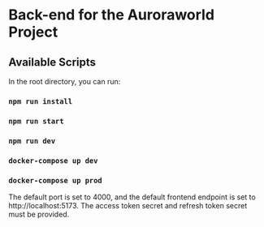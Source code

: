 # Back-end for the Auroraworld Project

## Available Scripts

In the root directory, you can run:

### `npm run install`

### `npm run start`

### `npm run dev`

### `docker-compose up dev`

### `docker-compose up prod`

The default port is set to 4000, and the default frontend endpoint is set to http://localhost:5173.
The access token secret and refresh token secret must be provided.
